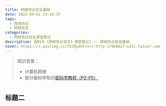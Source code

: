 ```yaml
---
title: 网络协议安全基础
date: 2022-09-01 23:16:37
tags: 
  - 网络协议
  - 网络安全
categories:
  - 网络协议安全课堂笔记
description: 国科大《网络协议安全》课堂笔记1 —— 网络协议安全基础
cover: https://i.postimg.cc/YS2RydVF/src-http-17960627-s21i-faiusr-com-4-ABUIABAEGAAg09i-W6-QUou-LHwz-QEw6-Ac4sw-Q-png-refer-http-17960627.webp
---
```


> 知识背景：
> - 计算机网络
> - 部分密码学知识[密码学教程（P2-P5）](https://www.bilibili.com/video/BV1vq4y1R7Yt?is_story_h5=false&p=1&share_from=ugc&share_medium=android&share_plat=android&share_session_id=9e54e092-697a-4e52-b1db-99433ded35b8&share_source=WEIXIN&share_tag=s_i&timestamp=1660828486&unique_k=5oAWIQa)


#
## 标题二
